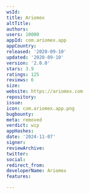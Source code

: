 ```yaml
---
wsId: 
title: Ariomex
altTitle: 
authors: 
users: 10000
appId: com.ariomex.app
appCountry: 
released: '2020-09-10'
updated: '2020-09-10'
version: '2.0.0'
stars: 3.9
ratings: 125
reviews: 6
size: 
website: https://ariomex.com
repository: 
issue: 
icon: com.ariomex.app.png
bugbounty: 
meta: removed
verdict: wip
appHashes: 
date: '2024-11-07'
signer: 
reviewArchive: 
twitter: 
social: 
redirect_from: 
developerName: Ariomex
features: 

---
```


